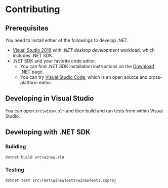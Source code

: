 # Contributing

## Prerequisites

You need to install either of the followings to develop .NET.

- [Visual Studio 2019](https://visualstudio.microsoft.com/downloads/) with *.NET desktop development* workload, which includes .NET SDK.
- .NET SDK and your favorite code editor.
  - You can find .NET SDK installation instructions on the [Download .NET](https://dotnet.microsoft.com/download) page.
  - You can try [Visual Studio Code](https://code.visualstudio.com/Download), which is an open source and cross-platform editor.

## Developing in Visual Studio

You can open `src\winsw.sln` and then build and run tests from within Visual Studio.

## Developing with .NET SDK

### Building

```
dotnet build src\winsw.sln
```

### Testing

```
dotnet test src\Test\winswTests\winswTests.csproj
```
